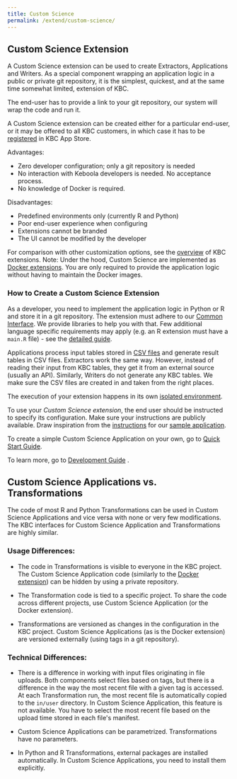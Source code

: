 ```yaml
---
title: Custom Science
permalink: /extend/custom-science/
---
```

## Custom Science Extension

A Custom Science extension can be used to create Extractors, Applications and Writers. 
As a special component wrapping an application logic in a public or private git repository, it is the simplest, quickest, and at the same time somewhat limited, extension of KBC. 

The end-user has to provide a link to your git repository, our system will wrap the code and run it.

A Custom Science extension can be created either for a particular end-user, or it may be offered to all KBC customers, in which case it has to be [registered](/extend/registration/) in KBC App Store.

Advantages:

* Zero developer configuration; only a git repository is needed
* No interaction with Keboola developers is needed. No acceptance process.
* No knowledge of Docker is required.

Disadvantages:

* Predefined environments only (currently R and Python)
* Poor end-user experience when configuring
* Extensions cannot be branded
* The UI cannot be modified by the developer

For comparison with other customization options, see the [overview](/extend/) of KBC extensions.
Note: Under the hood, Custom Science are implemented as [Docker extensions](/extend/docker/). You are only required
to provide the application logic without having to maintain the Docker images.

### How to Create a Custom Science Extension

As a developer, you need to implement the application logic in Python or R and store it in a git repository. 
The extension must adhere to our [Common Interface](/extend/common-interface/). 
We provide libraries to help you with that. 
Few additional language specific requirements may apply (e.g. an R extension must have a `main.R` file) - see the [detailed guide](/extend/custom-science/development/). 

Applications process input tables stored in [CSV files](/extend/common-interface/folders/) and generate result tables in CSV files. 
Extractors work the same way. However, instead of reading their input from KBC tables, they get it from an external source (usually an API). 
Similarly, Writers do not generate any KBC tables.
We make sure the CSV files are created in and taken from the right places. 

The execution of your extension happens in its own [isolated environment](/architecture/docker-bundle/).

To use your *Custom Science extension*, the end user should be instructed to specify its configuration. 
Make sure your instructions are publicly available. Draw inspiration from the
[instructions](https://github.com/keboola/python-custom-application-text-splitter/blob/master/README.md)
for our [sample application](https://github.com/keboola/python-custom-application-text-splitter). 


To create a simple Custom Science Application on your own, go to [Quick Start Guide](/extend/custom-science/quick-start/).

To learn more, go to [Development Guide](/extend/custom-science/development/) .





## Custom Science Applications vs. Transformations
The code of most R and Python Transformations can be used in Custom Science Applications and vice versa with none or very few modifications.
The KBC interfaces for Custom Science Application and Transformations are highly similar. 

### Usage Differences:

- The code in Transformations is visible to everyone in the KBC project. 
The Custom Science Application code (similarly to the [Docker extension](/extend/docker/)) can be hidden by using a private repository.

- The Transformation code is tied to a specific project. To share the code across different projects, 
use Custom Science Application (or the Docker extension).

-  Transformations are versioned as changes in the configuration in the KBC project. 
Custom Science Applications (as is the Docker extension) are versioned externally (using tags in a git repository).

### Technical Differences:

- There is a difference in working with input files originating in file uploads. 
Both components select files based on tags, but there is a difference in the way the most recent file with a given tag is accessed.
At each Transformation run, the most recent file is automatically copied to the `in/user` directory.
In Custom Science Application, this feature is not available. 
You have to select the most recent file based on the upload time stored in each file's manifest.
 
- Custom Science Applications can be parametrized. Transformations have no parameters.

- In Python and R Transformations, external packages are installed automatically. In Custom Science Applications, you need to install them explicitly. 

